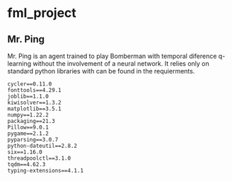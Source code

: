 # fml_project

## Mr. Ping
Mr. Ping is an agent trained to play Bomberman with temporal diference q-learning without the involvement of a neural network. It relies only on standard python libraries with can be found in the requierments.

```
cycler==0.11.0
fonttools==4.29.1
joblib==1.1.0
kiwisolver==1.3.2
matplotlib==3.5.1
numpy==1.22.2
packaging==21.3
Pillow==9.0.1
pygame==2.1.2
pyparsing==3.0.7
python-dateutil==2.8.2
six==1.16.0
threadpoolctl==3.1.0
tqdm==4.62.3
typing-extensions==4.1.1
```

